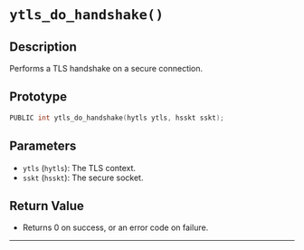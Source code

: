 # `ytls_do_handshake()`

## Description
Performs a TLS handshake on a secure connection.

## Prototype
```c
PUBLIC int ytls_do_handshake(hytls ytls, hsskt sskt);
```

## Parameters
- `ytls` (`hytls`): The TLS context.
- `sskt` (`hsskt`): The secure socket.

## Return Value
- Returns 0 on success, or an error code on failure.

---
